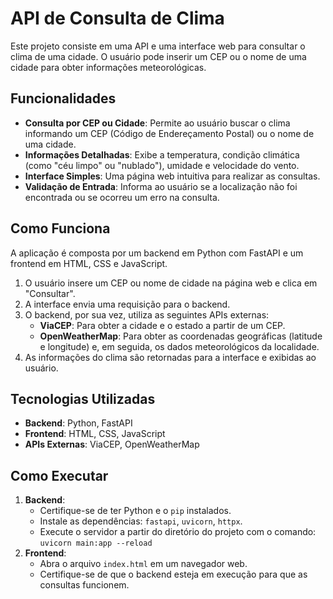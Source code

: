 # API de Consulta de Clima

Este projeto consiste em uma API e uma interface web para consultar o clima de uma cidade. O usuário pode inserir um CEP ou o nome de uma cidade para obter informações meteorológicas.

## Funcionalidades

* **Consulta por CEP ou Cidade**: Permite ao usuário buscar o clima informando um CEP (Código de Endereçamento Postal) ou o nome de uma cidade.
* **Informações Detalhadas**: Exibe a temperatura, condição climática (como "céu limpo" ou "nublado"), umidade e velocidade do vento.
* **Interface Simples**: Uma página web intuitiva para realizar as consultas.
* **Validação de Entrada**: Informa ao usuário se a localização não foi encontrada ou se ocorreu um erro na consulta.

## Como Funciona

A aplicação é composta por um backend em Python com FastAPI e um frontend em HTML, CSS e JavaScript.

1.  O usuário insere um CEP ou nome de cidade na página web e clica em "Consultar".
2.  A interface envia uma requisição para o backend.
3.  O backend, por sua vez, utiliza as seguintes APIs externas:
    * **ViaCEP**: Para obter a cidade e o estado a partir de um CEP.
    * **OpenWeatherMap**: Para obter as coordenadas geográficas (latitude e longitude) e, em seguida, os dados meteorológicos da localidade.
4.  As informações do clima são retornadas para a interface e exibidas ao usuário.

## Tecnologias Utilizadas

* **Backend**: Python, FastAPI
* **Frontend**: HTML, CSS, JavaScript
* **APIs Externas**: ViaCEP, OpenWeatherMap

## Como Executar

1.  **Backend**:
    * Certifique-se de ter Python e o `pip` instalados.
    * Instale as dependências: `fastapi`, `uvicorn`, `httpx`.
    * Execute o servidor a partir do diretório do projeto com o comando: `uvicorn main:app --reload`
2.  **Frontend**:
    * Abra o arquivo `index.html` em um navegador web.
    * Certifique-se de que o backend esteja em execução para que as consultas funcionem.

